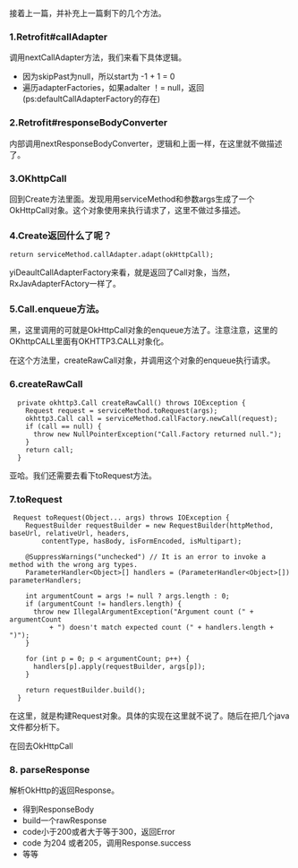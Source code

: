 
接着上一篇，并补充上一篇剩下的几个方法。

### 1.Retrofit#callAdapter

调用nextCallAdapter方法，我们来看下具体逻辑。

* 因为skipPast为null，所以start为 -1 + 1 = 0
* 遍历adapterFactories，如果adalter ！= null，返回(ps:defaultCallAdapterFactory的存在)

### 2.Retrofit#responseBodyConverter

内部调用nextResponseBodyConverter，逻辑和上面一样，在这里就不做描述了。

### 3.OKhttpCall

回到Create方法里面。发现用用serviceMethod和参数args生成了一个OkHttpCall对象。这个对象使用来执行请求了，这里不做过多描述。

### 4.Create返回什么了呢？

```
return serviceMethod.callAdapter.adapt(okHttpCall);
```

yiDeaultCallAdapterFactory来看，就是返回了Call对象，当然，RxJavAdapterFActory一样了。

### 5.Call.enqueue方法。

黑，这里调用的可就是OkHttpCall对象的enqueue方法了。注意注意，这里的OKhttpCALL里面有OKHTTP3.CALL对象化。

在这个方法里，createRawCall对象，并调用这个对象的enqueue执行请求。
### 6.createRawCall
```
  private okhttp3.Call createRawCall() throws IOException {
    Request request = serviceMethod.toRequest(args);
    okhttp3.Call call = serviceMethod.callFactory.newCall(request);
    if (call == null) {
      throw new NullPointerException("Call.Factory returned null.");
    }
    return call;
  }
```
亚哈。我们还需要去看下toRequest方法。

### 7.toRequest
```
 Request toRequest(Object... args) throws IOException {
    RequestBuilder requestBuilder = new RequestBuilder(httpMethod, baseUrl, relativeUrl, headers,
        contentType, hasBody, isFormEncoded, isMultipart);

    @SuppressWarnings("unchecked") // It is an error to invoke a method with the wrong arg types.
    ParameterHandler<Object>[] handlers = (ParameterHandler<Object>[]) parameterHandlers;

    int argumentCount = args != null ? args.length : 0;
    if (argumentCount != handlers.length) {
      throw new IllegalArgumentException("Argument count (" + argumentCount
          + ") doesn't match expected count (" + handlers.length + ")");
    }

    for (int p = 0; p < argumentCount; p++) {
      handlers[p].apply(requestBuilder, args[p]);
    }

    return requestBuilder.build();
  }
```

在这里，就是构建Request对象。具体的实现在这里就不说了。随后在把几个java文件都分析下。

在回去OkHttpCall

### 8. parseResponse

解析OkHttp的返回Response。

* 得到ResponseBody
* build一个rawResponse
* code小于200或者大于等于300，返回Error
* code 为204 或者205，调用Response.success
* 等等


















